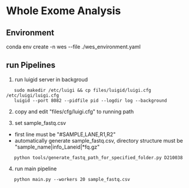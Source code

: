 # Whole Exome Analysis

## Environment

conda env create -n wes --file ./wes_environment.yaml

## run Pipelines

1. run luigid server in backgroud

```
   sudo makedir /etc/luigi && cp files/luigid/luigi.cfg /etc/luigi/luigi.cfg
   luigid --port 8082 --pidfile pid --logdir log --background
```


2. copy and edit "files/cfg/luigi.cfg" to running path


3. set sample_fastq.csv

- first line must be "#SAMPLE,LANE,R1,R2"
- automatically generate sample_fastq.csv, directory structure must be \
"sample_name|info_Laneid|*fq.gz"

```
   python tools/generate_fastq_path_for_specified_folder.py D210038
```


4. run main pipeline


```
   python main.py --workers 20 sample_fastq.csv
```
